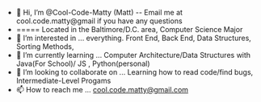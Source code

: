 - 👋 Hi, I’m @Cool-Code-Matty (Matt) -- Email me at cool.code.matty@gmail if you have any questions
- ===== Located in the Baltimore/D.C. area, Computer Science Major
- 👀 I’m interested in ... everything. Front End, Back End, Data Structures, Sorting Methods, 
- 🌱 I’m currently learning ... Computer Architecture/Data Structures with Java(For School)/ JS , Python(personal)
- 💞️ I’m looking to collaborate on ... Learning how to read code/find bugs, Intermediate-Level Progams
- 📫 How to reach me ... cool.code.matty@gmail.com

<!---
Cool-Code-Matty/Cool-Code-Matty is a ✨ special ✨ repository because its `README.md` (this file) appears on your GitHub profile.
You can click the Preview link to take a look at your changes.
--->
